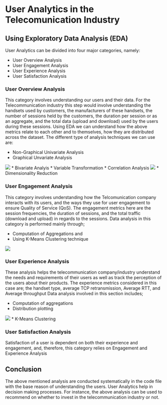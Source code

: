 # User Analytics in the Telecomunication Industry
## Using Exploratory Data Analysis (EDA)
User Analytics can be divided into four major categories, namely:
* User Overview Analysis
* User Engagement Analysis
* User Experience Analysis
* User Satisfaction Analysis

### User Overview Analysis
This category involves understanding our users and their data. For the Telecommunication industry this step would involve understanding the handsets used by customers, the manufacturers of these handsets, the number of sessions held by the customers, the duration per session or as an aggregate, and the total data (upload and download) used by the users during these sessions.
Using EDA we can understand how the above metrics relate to each other and to themselves, how they are distributed across the dataset. The different type of analysis techniques we can use are:
* Non-Graphical Univariate Analysis
* Graphical Unvariate Analysis
<img src="/images/graphical_univariate.png">
* Bivariate Analyis
* Variable Transformation
* Correlation Analysis
<img src="/images/correlation_matrix.png">
* Dimensionality Reduction

### User Engagement Analysis
This category involves understanding how the Telcomunication company interacts with its users, and the ways they use for user engagement to ensure Quality of Service (QoS). The engagement metrics here are the session frequencies, the duration of sessions, and the total traffic (download and upload) in regards to the sessions.
Data analysis in this category is performed mainly through;
* Computation of Aggregations and
* Using K-Means Clustering technique
<img src="/images/experience_cluster.png">

### User Experience Analysis
These analysis helps the telecommunication company/industry understand the needs and requirements of their users as well as track the perception of the users about their products. The experience metrics considered in this case are; the handset type, average TCP retransmission, Average RTT, and Average throughput
Data analysis involved in this section includes;
* Computation of aggregations
* Distribution plotting
<img src="/images/retransmission.png">
* K-Means Clustering

### User Satisfaction Analysis
Satisfaction of a user is dependent on both their experience and engagement, and, therefore, this category relies on Engagement and Experience Analysis

## Conclusion
The above mentioned analysis are conducted systematically in the code file with the base reason of understanding the users. User Analytics help in decision making processes. For instance, the above analysis can be used to recommend on whether to invest in the telecommunication industry or not.
